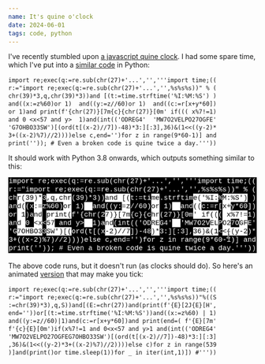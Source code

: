 ```yaml
---
name: It's quine o'clock
date: 2024-06-01
tags: code, python
---
```


I've recently stumbled upon [a javascript quine clock](http://aem1k.com/qlock/).
I had some spare time, which I've put into a [similar code](qlock.py) in Python:

    import re;exec(q:=re.sub(chr(27)+'...','','''import time;((
    r:="import re;exec(q:=re.sub(chr(27)+'...','',%s%s%s))" % (
    chr(39)*3,q,chr(39)*3))and [(t:=time.strftime('%I:%M:%S') )
    and((x:=z%60)or 1)  and((y:=z//60)or 1)  and((c:=r[x+y*60])
    or 1)and print(f'{chr(27)}[7m{c}{chr(27)}[0m' if((( x%7!=1)
    and 0 <x<57 and y>  1)and(int(('ODREG4'  'MW7O2VELPO27OGFE'
    'G7OHBO33SW')[(ord(t[(x-2)//7])-48)*3:][:3],36)&(1<<((y-2)*
    3+((x-2)%7)//2))))else c,end='')for z in range(9*60-1)] and
    print('')); # Even a broken code is quine twice a day.'''))

It should work with Python 3.8 onwards, which outputs something similar to this:

![code preview](preview.png)

The above code runs, but it doesn't run (as clocks should do).
So here's an animated [version](iqlock.py) that may make you tick:

    import re;exec(q:=re.sub(chr(27)+'...','','''import time;((
    r:="import re;exec(q:=re.sub(chr(27)+'...','',%s%s%s))"%((S
    :=chr(39)*3),q,S))and[(E:=chr(27))and(print(f'{E}[2J{E}[H',
    end=''))or[(t:=time.strftime('%I:%M:%S'))and((x:=z%60) | 1)
    and((y:=z//60)|1)and(c:=r[x+y*60])and print(end=( f'{E}[7m'
    f'{c}{E}[0m')if(x%7!=1 and 0<x<57 and y>1 and(int(('ODREG4'
    'MW7O2VELPO27OGFEG7OHBO33SW')[(ord(t[(x-2)//7])-48)*3:][:3]
    ,36)&(1<<((y-2)*3+((x-2)%7)//2))))else c)for z in range(539
    )]and(print()or time.sleep(1))for _ in iter(int,1)]) #'''))
